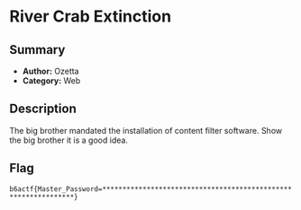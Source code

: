 River Crab Extinction
===

## Summary

* **Author:** Ozetta
* **Category:** Web

## Description

The big brother mandated the installation of content filter software. Show the big brother it is a good idea.


## Flag

`b6actf{Master_Password=***************************************************************}`
